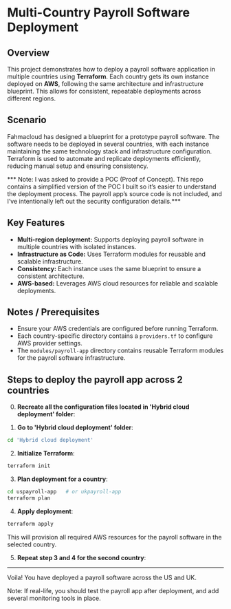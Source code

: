 # Multi-Country Payroll Software Deployment


## Overview

This project demonstrates how to deploy a payroll software application in multiple countries using **Terraform**. Each country gets its own instance deployed on **AWS**, following the same architecture and infrastructure blueprint. This allows for consistent, repeatable deployments across different regions.


## Scenario

Fahmacloud has designed a blueprint for a prototype payroll software. The software needs to be deployed in several countries, with each instance maintaining the same technology stack and infrastructure configuration. Terraform is used to automate and replicate deployments efficiently, reducing manual setup and ensuring consistency.

*** Note: I was asked to provide a POC (Proof of Concept). This repo contains a simplified version of the POC I built so it’s easier to understand the deployment process. The payroll app’s source code is not included, and I’ve intentionally left out the security configuration details.***


## Key Features

* **Multi-region deployment:** Supports deploying payroll software in multiple countries with isolated instances.
* **Infrastructure as Code:** Uses Terraform modules for reusable and scalable infrastructure.
* **Consistency:** Each instance uses the same blueprint to ensure a consistent architecture.
* **AWS-based:** Leverages AWS cloud resources for reliable and scalable deployments.


## Notes / Prerequisites

* Ensure your AWS credentials are configured before running Terraform.
* Each country-specific directory contains a `providers.tf` to configure AWS provider settings.
* The `modules/payroll-app` directory contains reusable Terraform modules for the payroll software infrastructure.


## Steps to deploy the payroll app across 2 countries

0. **Recreate all the configuration files located in 'Hybrid cloud deployment' folder**:
   
1. **Go to 'Hybrid cloud deployment' folder**:

```bash
cd 'Hybrid cloud deployment'
```

2. **Initialize Terraform**:

```bash
terraform init
```

3. **Plan deployment for a country**:

```bash
cd uspayroll-app   # or ukpayroll-app
terraform plan
```

4. **Apply deployment**:

```bash
terraform apply
```

This will provision all required AWS resources for the payroll software in the selected country.

5. **Repeat step 3 and 4 for the second country**:


---

Voila! You have deployed a payroll software across the US and UK. 

Note: If real-life, you should test the payroll app after deployment, and add several monitoring tools in place.  


